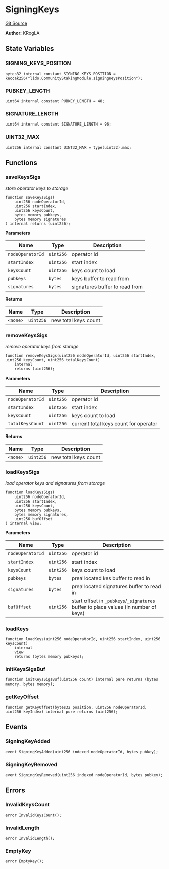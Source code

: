 # SigningKeys
[Git Source](https://github.com/lidofinance/community-staking-module/blob/ef5c94eed5211bf6c350512cf569895da670f26c/src/lib/SigningKeys.sol)

**Author:**
KRogLA


## State Variables
### SIGNING_KEYS_POSITION

```solidity
bytes32 internal constant SIGNING_KEYS_POSITION = keccak256("lido.CommunityStakingModule.signingKeysPosition");
```


### PUBKEY_LENGTH

```solidity
uint64 internal constant PUBKEY_LENGTH = 48;
```


### SIGNATURE_LENGTH

```solidity
uint64 internal constant SIGNATURE_LENGTH = 96;
```


### UINT32_MAX

```solidity
uint256 internal constant UINT32_MAX = type(uint32).max;
```


## Functions
### saveKeysSigs

*store operator keys to storage*


```solidity
function saveKeysSigs(
    uint256 nodeOperatorId,
    uint256 startIndex,
    uint256 keysCount,
    bytes memory pubkeys,
    bytes memory signatures
) internal returns (uint256);
```
**Parameters**

|Name|Type|Description|
|----|----|-----------|
|`nodeOperatorId`|`uint256`|operator id|
|`startIndex`|`uint256`|start index|
|`keysCount`|`uint256`|keys count to load|
|`pubkeys`|`bytes`|keys buffer to read from|
|`signatures`|`bytes`|signatures buffer to read from|

**Returns**

|Name|Type|Description|
|----|----|-----------|
|`<none>`|`uint256`|new total keys count|


### removeKeysSigs

*remove operator keys from storage*


```solidity
function removeKeysSigs(uint256 nodeOperatorId, uint256 startIndex, uint256 keysCount, uint256 totalKeysCount)
    internal
    returns (uint256);
```
**Parameters**

|Name|Type|Description|
|----|----|-----------|
|`nodeOperatorId`|`uint256`|operator id|
|`startIndex`|`uint256`|start index|
|`keysCount`|`uint256`|keys count to load|
|`totalKeysCount`|`uint256`|current total keys count for operator|

**Returns**

|Name|Type|Description|
|----|----|-----------|
|`<none>`|`uint256`|new total keys count|


### loadKeysSigs

*load operator keys and signatures from storage*


```solidity
function loadKeysSigs(
    uint256 nodeOperatorId,
    uint256 startIndex,
    uint256 keysCount,
    bytes memory pubkeys,
    bytes memory signatures,
    uint256 bufOffset
) internal view;
```
**Parameters**

|Name|Type|Description|
|----|----|-----------|
|`nodeOperatorId`|`uint256`|operator id|
|`startIndex`|`uint256`|start index|
|`keysCount`|`uint256`|keys count to load|
|`pubkeys`|`bytes`|preallocated kes buffer to read in|
|`signatures`|`bytes`|preallocated signatures buffer to read in|
|`bufOffset`|`uint256`|start offset in `_pubkeys`/`_signatures` buffer to place values (in number of keys)|


### loadKeys


```solidity
function loadKeys(uint256 nodeOperatorId, uint256 startIndex, uint256 keysCount)
    internal
    view
    returns (bytes memory pubkeys);
```

### initKeysSigsBuf


```solidity
function initKeysSigsBuf(uint256 count) internal pure returns (bytes memory, bytes memory);
```

### getKeyOffset


```solidity
function getKeyOffset(bytes32 position, uint256 nodeOperatorId, uint256 keyIndex) internal pure returns (uint256);
```

## Events
### SigningKeyAdded

```solidity
event SigningKeyAdded(uint256 indexed nodeOperatorId, bytes pubkey);
```

### SigningKeyRemoved

```solidity
event SigningKeyRemoved(uint256 indexed nodeOperatorId, bytes pubkey);
```

## Errors
### InvalidKeysCount

```solidity
error InvalidKeysCount();
```

### InvalidLength

```solidity
error InvalidLength();
```

### EmptyKey

```solidity
error EmptyKey();
```

